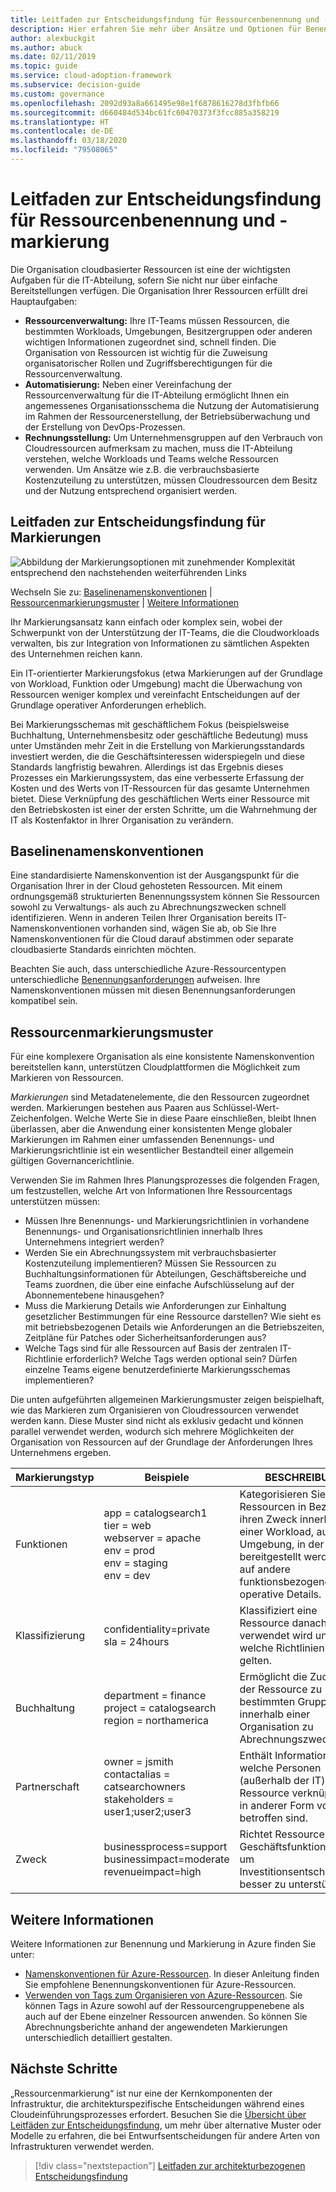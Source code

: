 ```yaml
---
title: Leitfaden zur Entscheidungsfindung für Ressourcenbenennung und -markierung
description: Hier erfahren Sie mehr über Ansätze und Optionen für Benennung und Tags, wenn Sie cloudbasierte Ressourcen im Rahmen des Frameworks für die Cloudeinführung (Cloud Adoption Framework) für Azure organisieren.
author: alexbuckgit
ms.author: abuck
ms.date: 02/11/2019
ms.topic: guide
ms.service: cloud-adoption-framework
ms.subservice: decision-guide
ms.custom: governance
ms.openlocfilehash: 2092d93a8a661495e98e1f6878616278d3fbfb66
ms.sourcegitcommit: d660484d534bc61fc60470373f3fcc885a358219
ms.translationtype: HT
ms.contentlocale: de-DE
ms.lasthandoff: 03/18/2020
ms.locfileid: "79508065"
---
```

<!-- cSpell:ignore catalogsearch northamerica jsmith contactalias catsearchowners businessprocess businessimpact revenueimpact -->

# <a name="resource-naming-and-tagging-decision-guide"></a>Leitfaden zur Entscheidungsfindung für Ressourcenbenennung und -markierung

Die Organisation cloudbasierter Ressourcen ist eine der wichtigsten Aufgaben für die IT-Abteilung, sofern Sie nicht nur über einfache Bereitstellungen verfügen. Die Organisation Ihrer Ressourcen erfüllt drei Hauptaufgaben:

- **Ressourcenverwaltung:** Ihre IT-Teams müssen Ressourcen, die bestimmten Workloads, Umgebungen, Besitzergruppen oder anderen wichtigen Informationen zugeordnet sind, schnell finden. Die Organisation von Ressourcen ist wichtig für die Zuweisung organisatorischer Rollen und Zugriffsberechtigungen für die Ressourcenverwaltung.
- **Automatisierung:** Neben einer Vereinfachung der Ressourcenverwaltung für die IT-Abteilung ermöglicht Ihnen ein angemessenes Organisationsschema die Nutzung der Automatisierung im Rahmen der Ressourcenerstellung, der Betriebsüberwachung und der Erstellung von DevOps-Prozessen.
- **Rechnungsstellung:** Um Unternehmensgruppen auf den Verbrauch von Cloudressourcen aufmerksam zu machen, muss die IT-Abteilung verstehen, welche Workloads und Teams welche Ressourcen verwenden. Um Ansätze wie z.B. die verbrauchsbasierte Kostenzuteilung zu unterstützen, müssen Cloudressourcen dem Besitz und der Nutzung entsprechend organisiert werden.

## <a name="tagging-decision-guide"></a>Leitfaden zur Entscheidungsfindung für Markierungen

![Abbildung der Markierungsoptionen mit zunehmender Komplexität entsprechend den nachstehenden weiterführenden Links](../../_images/decision-guides/decision-guide-resource-tagging.png)

Wechseln Sie zu: [Baselinenamenskonventionen](#baseline-naming-conventions) | [Ressourcenmarkierungsmuster](#resource-tagging-patterns) | [Weitere Informationen](#learn-more)

Ihr Markierungsansatz kann einfach oder komplex sein, wobei der Schwerpunkt von der Unterstützung der IT-Teams, die die Cloudworkloads verwalten, bis zur Integration von Informationen zu sämtlichen Aspekten des Unternehmen reichen kann.

Ein IT-orientierter Markierungsfokus (etwa Markierungen auf der Grundlage von Workload, Funktion oder Umgebung) macht die Überwachung von Ressourcen weniger komplex und vereinfacht Entscheidungen auf der Grundlage operativer Anforderungen erheblich.

Bei Markierungsschemas mit geschäftlichem Fokus (beispielsweise Buchhaltung, Unternehmensbesitz oder geschäftliche Bedeutung) muss unter Umständen mehr Zeit in die Erstellung von Markierungsstandards investiert werden, die die Geschäftsinteressen widerspiegeln und diese Standards langfristig bewahren. Allerdings ist das Ergebnis dieses Prozesses ein Markierungssystem, das eine verbesserte Erfassung der Kosten und des Werts von IT-Ressourcen für das gesamte Unternehmen bietet. Diese Verknüpfung des geschäftlichen Werts einer Ressource mit den Betriebskosten ist einer der ersten Schritte, um die Wahrnehmung der IT als Kostenfaktor in Ihrer Organisation zu verändern.

## <a name="baseline-naming-conventions"></a>Baselinenamenskonventionen

Eine standardisierte Namenskonvention ist der Ausgangspunkt für die Organisation Ihrer in der Cloud gehosteten Ressourcen. Mit einem ordnungsgemäß strukturierten Benennungssystem können Sie Ressourcen sowohl zu Verwaltungs- als auch zu Abrechnungszwecken schnell identifizieren. Wenn in anderen Teilen Ihrer Organisation bereits IT-Namenskonventionen vorhanden sind, wägen Sie ab, ob Sie Ihre Namenskonventionen für die Cloud darauf abstimmen oder separate cloudbasierte Standards einrichten möchten.

Beachten Sie auch, dass unterschiedliche Azure-Ressourcentypen unterschiedliche [Benennungsanforderungen](../../ready/azure-best-practices/naming-and-tagging.md) aufweisen. Ihre Namenskonventionen müssen mit diesen Benennungsanforderungen kompatibel sein.

## <a name="resource-tagging-patterns"></a>Ressourcenmarkierungsmuster

Für eine komplexere Organisation als eine konsistente Namenskonvention bereitstellen kann, unterstützen Cloudplattformen die Möglichkeit zum Markieren von Ressourcen.

*Markierungen* sind Metadatenelemente, die den Ressourcen zugeordnet werden. Markierungen bestehen aus Paaren aus Schlüssel-Wert-Zeichenfolgen. Welche Werte Sie in diese Paare einschließen, bleibt Ihnen überlassen, aber die Anwendung einer konsistenten Menge globaler Markierungen im Rahmen einer umfassenden Benennungs- und Markierungsrichtlinie ist ein wesentlicher Bestandteil einer allgemein gültigen Governancerichtlinie.

Verwenden Sie im Rahmen Ihres Planungsprozesses die folgenden Fragen, um festzustellen, welche Art von Informationen Ihre Ressourcentags unterstützen müssen:

- Müssen Ihre Benennungs- und Markierungsrichtlinien in vorhandene Benennungs- und Organisationsrichtlinien innerhalb Ihres Unternehmens integriert werden?
- Werden Sie ein Abrechnungssystem mit verbrauchsbasierter Kostenzuteilung implementieren? Müssen Sie Ressourcen zu Buchhaltungsinformationen für Abteilungen, Geschäftsbereiche und Teams zuordnen, die über eine einfache Aufschlüsselung auf der Abonnementebene hinausgehen?
- Muss die Markierung Details wie Anforderungen zur Einhaltung gesetzlicher Bestimmungen für eine Ressource darstellen? Wie sieht es mit betriebsbezogenen Details wie Anforderungen an die Betriebszeiten, Zeitpläne für Patches oder Sicherheitsanforderungen aus?
- Welche Tags sind für alle Ressourcen auf Basis der zentralen IT-Richtlinie erforderlich? Welche Tags werden optional sein? Dürfen einzelne Teams eigene benutzerdefinierte Markierungsschemas implementieren?

Die unten aufgeführten allgemeinen Markierungsmuster zeigen beispielhaft, wie das Markieren zum Organisieren von Cloudressourcen verwendet werden kann. Diese Muster sind nicht als exklusiv gedacht und können parallel verwendet werden, wodurch sich mehrere Möglichkeiten der Organisation von Ressourcen auf der Grundlage der Anforderungen Ihres Unternehmens ergeben.

<!-- markdownlint-disable MD033 -->

| Markierungstyp | Beispiele | BESCHREIBUNG |
|-----|-----|-----|
| Funktionen            | app = catalogsearch1 <br/>tier = web <br/>webserver = apache<br/>env = prod <br/>env = staging <br/>env = dev                 | Kategorisieren Sie Ressourcen in Bezug auf ihren Zweck innerhalb einer Workload, auf die Umgebung, in der sie bereitgestellt werden, oder auf andere funktionsbezogene oder operative Details.                                 |
| Klassifizierung        | confidentiality=private<br/>sla = 24hours                                 | Klassifiziert eine Ressource danach, wie sie verwendet wird und welche Richtlinien für sie gelten.                               |
| Buchhaltung            | department = finance <br/>project = catalogsearch <br/>region = northamerica | Ermöglicht die Zuordnung der Ressource zu bestimmten Gruppen innerhalb einer Organisation zu Abrechnungszwecken. |
| Partnerschaft           | owner = jsmith <br/>contactalias = catsearchowners<br/>stakeholders = user1;user2;user3<br/>                       | Enthält Informationen dazu, welche Personen (außerhalb der IT) mit der Ressource verknüpft oder in anderer Form von ihr betroffen sind.                      |
| Zweck               | businessprocess=support<br/>businessimpact=moderate<br/>revenueimpact=high   | Richtet Ressourcen an Geschäftsfunktionen aus, um Investitionsentscheidungen besser zu unterstützen.  |

<!-- markdownlint-enable MD033 -->

## <a name="learn-more"></a>Weitere Informationen

Weitere Informationen zur Benennung und Markierung in Azure finden Sie unter:

- [Namenskonventionen für Azure-Ressourcen](https://docs.microsoft.com/azure/architecture/best-practices/resource-naming). In dieser Anleitung finden Sie empfohlene Benennungskonventionen für Azure-Ressourcen.
- [Verwenden von Tags zum Organisieren von Azure-Ressourcen](https://docs.microsoft.com/azure/azure-resource-manager/resource-group-using-tags). Sie können Tags in Azure sowohl auf der Ressourcengruppenebene als auch auf der Ebene einzelner Ressourcen anwenden. So können Sie Abrechnungsberichte anhand der angewendeten Markierungen unterschiedlich detailliert gestalten.

## <a name="next-steps"></a>Nächste Schritte

„Ressourcenmarkierung“ ist nur eine der Kernkomponenten der Infrastruktur, die architekturspezifische Entscheidungen während eines Cloudeinführungsprozesses erfordert. Besuchen Sie die [Übersicht über Leitfäden zur Entscheidungsfindung](../index.md), um mehr über alternative Muster oder Modelle zu erfahren, die bei Entwurfsentscheidungen für andere Arten von Infrastrukturen verwendet werden.

> [!div class="nextstepaction"]
> [Leitfaden zur architekturbezogenen Entscheidungsfindung](../index.md)
